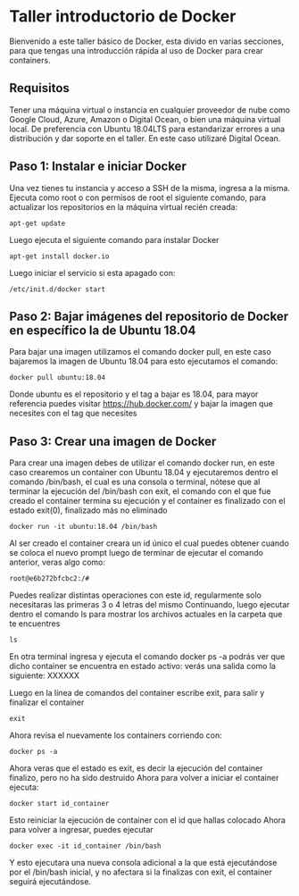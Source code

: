 # Taller introductorio de Docker
Bienvenido a este taller básico de Docker, esta divido en varias secciones, para que tengas una introducción rápida al uso de Docker para crear containers.

## Requisitos
Tener una máquina virtual o instancia en cualquier proveedor de nube como Google Cloud, Azure, Amazon o Digital Ocean, o bien una máquina virtual local. De preferencia con Ubuntu 18.04LTS para estandarizar errores a una distribución y dar soporte en el taller.
En este caso utilizaré Digital Ocean.

## Paso 1: Instalar e iniciar Docker
Una vez tienes tu instancia y acceso a SSH de la misma, ingresa a la misma. Ejecuta como root o con permisos de root el siguiente comando, para actualizar los repositorios en la máquina virtual recién creada:
```
apt-get update
```
Luego ejecuta el siguiente comando para instalar Docker 
```
apt-get install docker.io
```
Luego iniciar el servicio si esta apagado con:
```
/etc/init.d/docker start
```
## Paso 2: Bajar imágenes del repositorio de Docker en específico la de Ubuntu 18.04
Para bajar una imagen utilizamos el comando docker pull, en este caso bajaremos la imagen de Ubuntu 18.04 para esto ejecutamos el comando:
```
docker pull ubuntu:18.04
```
Donde ubuntu es el repositorio y el tag a bajar es 18.04, para mayor referencia puedes visitar 
https://hub.docker.com/ y bajar la imagen que necesites con el tag que necesites
## Paso 3: Crear una imagen de Docker
Para crear una imagen debes de utilizar el comando docker run, en este caso crearemos un container con Ubuntu 18.04 y ejecutaremos dentro el comando /bin/bash, el cual es una consola o terminal, nótese que al terminar la ejecución del /bin/bash con exit, el comando con el que fue creado el container termina su ejecución y el container es finalizado con el estado exit(0), finalizado más no eliminado
```
docker run -it ubuntu:18.04 /bin/bash
```
Al ser creado el container creara un id único el cual puedes obtener cuando se coloca el nuevo prompt luego de terminar de ejecutar el comando anterior, veras algo como:
```
root@e6b272bfcbc2:/#
```
Puedes realizar distintas operaciones con este id, regularmente solo necesitaras las primeras 3 o 4 letras del mismo
Continuando, luego ejecutar dentro el comando ls para mostrar los archivos actuales en la carpeta que te encuentres
```
ls
```
En otra terminal ingresa y ejecuta el comando
docker ps -a podrás ver que dicho container se encuentra en estado activo: verás una salida como la siguiente:
XXXXXX

Luego en la línea de comandos del container escribe exit, para salir y finalizar el container
```
exit 
```
Ahora revisa el nuevamente los containers corriendo con:
```
docker ps -a
```
Ahora veras que el estado es exit, es decir la ejecución del container finalizo, pero no ha sido destruido
Ahora para volver a iniciar el container ejecuta:
```
docker start id_container
```
Esto reiniciar la ejecución de container con el id que hallas colocado
Ahora para volver a ingresar, puedes ejecutar
```
docker exec -it id_container /bin/bash
```
Y esto ejecutara una nueva consola adicional a la que está ejecutándose por el /bin/bash inicial, y no afectara si la finalizas con exit, el container seguirá ejecutándose.
